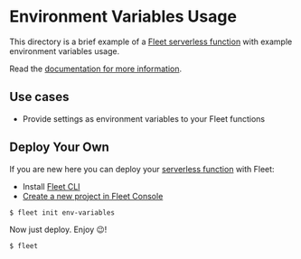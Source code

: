 # Environment Variables Usage

This directory is a brief example of a [Fleet serverless function](https://fleetfn.com/function) with example environment variables usage.

Read the [documentation for more information](https://fleetfn.com/docs/environment-variables.html).

## Use cases

- Provide settings as environment variables to your Fleet functions

## Deploy Your Own

If you are new here you can deploy your [serverless function](https://fleetfn.com/function) with Fleet:

- Install [Fleet CLI](https://fleetfn.com/docs/fleet-cli.html)
- [Create a new project in Fleet Console](https://console.fleetfn.com/)

```shell
$ fleet init env-variables
```

Now just deploy. Enjoy 😉!

```shell
$ fleet
```